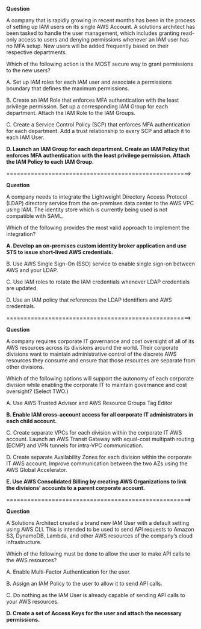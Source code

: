 **Question**

A company that is rapidly growing in recent months has been in the process of setting up IAM users on its single AWS Account. A solutions architect has been tasked to handle the user management, which includes granting read-only access to users and denying permissions whenever an IAM user has no MFA setup. New users will be added frequently based on their respective departments.

Which of the following action is the MOST secure way to grant permissions to the new users?

A. Set up IAM roles for each IAM user and associate a permissions boundary that defines the maximum permissions.

B. Create an IAM Role that enforces MFA authentication with the least privilege permission. Set up a corresponding IAM Group for each department. Attach the IAM Role to the IAM Groups.

C. Create a Service Control Policy (SCP) that enforces MFA authentication for each department. Add a trust relationship to every SCP and attach it to each IAM User.

**D. Launch an IAM Group for each department. Create an IAM Policy that enforces MFA authentication with the least privilege permission. Attach the IAM Policy to each IAM Group.**

=====================================================>

**Question**

A company needs to integrate the Lightweight Directory Access Protocol (LDAP) directory service from the on-premises data center to the AWS VPC using IAM. The identity store which is currently being used is not compatible with SAML.

Which of the following provides the most valid approach to implement the integration?

**A. Develop an on-premises custom identity broker application and use STS to issue short-lived AWS credentials.**

B. Use AWS Single Sign-On (SSO) service to enable single sign-on between AWS and your LDAP.

C. Use IAM roles to rotate the IAM credentials whenever LDAP credentials are updated.

D. Use an IAM policy that references the LDAP identifiers and AWS credentials.

=====================================================>

**Question**

A company requires corporate IT governance and cost oversight of all of its AWS resources across its divisions around the world. Their corporate divisions want to maintain administrative control of the discrete AWS resources they consume and ensure that those resources are separate from other divisions.

Which of the following options will support the autonomy of each corporate division while enabling the corporate IT to maintain governance and cost oversight? (Select TWO.)

A. Use AWS Trusted Advisor and AWS Resource Groups Tag Editor

**B. Enable IAM cross-account access for all corporate IT administrators in each child account.**

C. Create separate VPCs for each division within the corporate IT AWS account. Launch an AWS Transit Gateway with equal-cost multipath routing (ECMP) and VPN tunnels for intra-VPC communication.

D. Create separate Availability Zones for each division within the corporate IT AWS account. Improve communication between the two AZs using the AWS Global Accelerator.

**E. Use AWS Consolidated Billing by creating AWS Organizations to link the divisions’ accounts to a parent corporate account.**

=====================================================>

**Question**

A Solutions Architect created a brand new IAM User with a default setting using AWS CLI. This is intended to be used to send API requests to Amazon S3, DynamoDB, Lambda, and other AWS resources of the company’s cloud infrastructure.

Which of the following must be done to allow the user to make API calls to the AWS resources?

A. Enable Multi-Factor Authentication for the user.

B. Assign an IAM Policy to the user to allow it to send API calls.

C. Do nothing as the IAM User is already capable of sending API calls to your AWS resources.

**D. Create a set of Access Keys for the user and attach the necessary permissions.**
